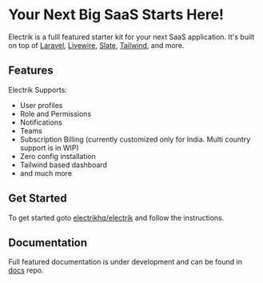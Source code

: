 # Your Next Big SaaS Starts Here!

Electrik is a fulll featured starter kit for your next SaaS application. It's built on top of [Laravel](https://laravel.com), [Livewire](https://laravel-livewire.com), [Slate](https://github.com/neerajsohal/slate), [Tailwind](https://tailwindcss.com), and more.

## Features

Electrik Supports:

* User profiles
* Role and Permissions
* Notifications
* Teams
* Subscription Billing (currently customized only for India. Multi country support is in WIP)
* Zero config installation
* Tailwind based dashboard
* and much more

## Get Started

To get started goto [electrikhq/electrik](https://github.com/electrikhq/electrik) and follow the instructions. 

## Documentation

Full featured documentation is under development and can be found in [docs](https://docs.electrik.dev/) repo.
